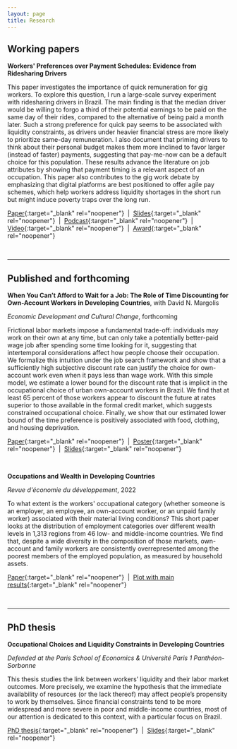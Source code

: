 ```yaml
---
layout: page
title: Research
---
```


## Working papers

**Workers' Preferences over Payment Schedules: Evidence from Ridesharing Drivers**

This paper investigates the importance of quick remuneration for gig workers. To explore this question, I run a large-scale survey experiment with ridesharing drivers in Brazil. The main finding is that the median driver would be willing to forgo a third of their potential earnings to be paid on the same day of their rides, compared to the alternative of being paid a month later. Such a strong preference for quick pay seems to be associated with liquidity constraints, as drivers under heavier financial stress are more likely to prioritize same-day remuneration. I also document that priming drivers to think about their personal budget makes them more inclined to favor larger (instead of faster) payments, suggesting that pay-me-now can be a default choice for this population. These results advance the literature on job attributes by showing that payment timing is a relevant aspect of an occupation. This paper also contributes to the gig work debate by emphasizing that digital platforms are best positioned to offer agile pay schemes, which help workers address liquidity shortages in the short run but might induce poverty traps over the long run.

[Paper](https://thiagoscarelli.github.io/assets/pdfs/scarelli_brazil_drivers_paper.pdf){:target="_blank" rel="noopener"} &nbsp;\|&nbsp; 
[Slides](https://thiagoscarelli.github.io/assets/pdfs/scarelli_brazil_drivers_slides.pdf){:target="_blank" rel="noopener"} &nbsp;\|&nbsp; 
[Podcast](https://cepr.org/multimedia/next-generation-research){:target="_blank" rel="noopener"} &nbsp;\|&nbsp; 
[Video](https://www.parisschoolofeconomics.eu/en/news/the-issue-of-payment-timing-by-thiago-scarelli){:target="_blank" rel="noopener"} &nbsp;\|&nbsp; 
[Award](https://www.iadb.org/en/news/idb-young-economist-award-celebrates-excellence-development-economics-research){:target="_blank" rel="noopener"}

<br>

---

## Published and forthcoming

**When You Can’t Afford to Wait for a Job: The Role of Time Discounting for Own-Account Workers in Developing Countries**, with David N. Margolis

*Economic Development and Cultural Change*, forthcoming

Frictional labor markets impose a fundamental trade-off: individuals may work on their own at any time, but can only take a potentially better-paid wage job after spending some time looking for it, suggesting that intertemporal considerations affect how people choose their occupation. We formalize this intuition under the job search framework and show that a sufficiently high subjective discount rate can justify the choice for own-account work even when it pays less than wage work. With this simple model, we estimate a lower bound for the discount rate that is implicit in the occupational choice of urban own-account workers in Brazil. We find that at least 65 percent of those workers appear to discount the future at rates superior to those available in the formal credit market, which suggests constrained occupational choice. Finally, we show that our estimated lower bound of the time preference is positively associated with food, clothing, and housing deprivation.

[Paper](https://doi.org/10.1086/732162){:target="_blank" rel="noopener"} &nbsp;\|&nbsp; 
[Poster](https://thiagoscarelli.github.io/assets/pdfs/scarelli_margolis_oaw_poster_eale_2022.pdf){:target="_blank" rel="noopener"} &nbsp;\|&nbsp; 
[Slides](https://thiagoscarelli.github.io/assets/pdfs/scarelli_margolis_oaw_slides_sole_2022.pdf){:target="_blank" rel="noopener"} 

<br>

**Occupations and Wealth in Developing Countries** 

*Revue d'économie du développement*, 2022

To what extent is the workers' occupational category (whether someone is an employer, an employee, an own-account worker, or an unpaid family worker) associated with their material living conditions? This short paper looks at the distribution of employment categories over different wealth levels in 1,313 regions from 46 low- and middle-income countries. We find that, despite a wide diversity in the composition of those markets, own-account and family workers are consistently overrepresented among the poorest members of the employed population, as measured by household assets.

[Paper](https://doi.org/10.3917/edd.362.0127){:target="_blank" rel="noopener"} &nbsp;\|&nbsp; 
[Plot with main results](https://thiagoscarelli.github.io/assets/images/scarelli_oaw_poverty_plot.png){:target="_blank" rel="noopener"}

<br>

---

## PhD thesis

**Occupational Choices and Liquidity Constraints in Developing Countries**

*Defended at the Paris School of Economics & Université Paris 1 Panthéon-Sorbonne*

This thesis studies the link between workers’ liquidity and their labor market outcomes. More precisely, we examine the hypothesis that the immediate availability of resources (or the lack thereof) may affect people’s propensity to work by themselves. Since financial constraints tend to be more widespread and more severe in poor and middle-income countries, most of our attention is dedicated to this context, with a particular focus on Brazil.

[PhD thesis](https://thiagoscarelli.github.io/assets/pdfs/scarelli_phd_thesis.pdf){:target="_blank" rel="noopener"} &nbsp;\|&nbsp; 
[Slides](https://thiagoscarelli.github.io/assets/pdfs/scarelli_thesis_slides.pdf){:target="_blank" rel="noopener"}
